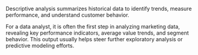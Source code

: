 Descriptive analysis summarizes historical data to identify trends, measure performance, and understand customer behavior. 

For a data analyst, it is often the first step in analyzing marketing data, revealing key performance indicators, average value trends, and segment behavior. This output usually helps steer further exploratory analysis or predictive modeling efforts. 